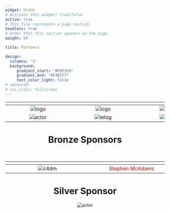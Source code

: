 ```yaml
---
widget: blank
# Activate this widget? true/false
active: true
# This file represents a page section.
headless: true
# Order that this section appears on the page.
weight: 60

title: Partners

design:
  columns: "1"
  background: 
     gradient_start: "#FDF2E9"
     gradient_end: "#F4ECF7"
     text_color_light: false
# advanced:
# css_class: fullscreen
---
```


<div align="center">

| <div style="width:190px"></div> | <div style="width:190px"></div> | <div style="width:190px"></div> | <div style="width:190px"></div> | <div style="width:190px"></div> |
| :---: | :---: | :---: | :---: | :---: |
| ![logo](logos/logo1.png) | ![logo](logos/logo-en.svg) | ![telog](logos/logo5.png) | ![qmul](logos/qmul.png) | ![uol](logos/logo3b.png)|
| ![actor](logos/logo4.png)| ![telog](logos/Schulich.png) | ![qmul](logos/seikilo-upperlogo2.png) | ![actor](logos/Gerovassiliou.png) | ![actor](logos/thesstour2.png) |  

<!-- ![logo](logos/sshrc.png) -->

# Bronze Sponsors
<br/>

| <div style="width:250px"></div> | <div style="width:250px"></div> |
| :---: | :---: |
| ![c4dm](logos/c4dm.png) | <div style="color:red">Stephen McAdams</div> |


# Silver Sponsor
![actor](logos/DustBowl.png)
<br/>
  
</div>
